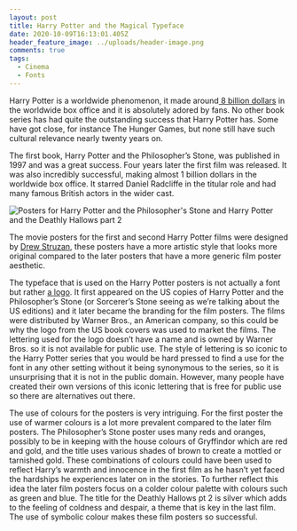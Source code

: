 ```yaml
---
layout: post
title: Harry Potter and the Magical Typeface
date: 2020-10-09T16:13:01.405Z
header_feature_image: ../uploads/header-image.png
comments: true
tags:
  - Cinema
  - Fonts
---
```

Harry Potter is a worldwide phenomenon, it made around[ 8 billion dollars](https://www.the-numbers.com/movies/franchise/Harry-Potter#tab=summary) in the worldwide box office and it is absolutely adored by fans. No other book series has had quite the outstanding success that Harry Potter has. Some have got close, for instance The Hunger Games, but none still have such cultural relevance nearly twenty years on. 

The first book, Harry Potter and the Philosopher’s Stone, was published in 1997 and was a great success. Four years later the first film was released. It was also incredibly successful, making almost 1 billion dollars in the worldwide box office. It starred Daniel Radcliffe in the titular role and had many famous British actors in the wider cast.

![Posters for Harry Potter and the Philosopher's Stone and Harry Potter and the Deathly Hallows part 2](../uploads/main-image.png)

The movie posters for the first and second Harry Potter films were designed by [Drew Struzan](http://drewstruzan.com/), these posters have a more artistic style that looks more original compared to the later posters that have a more generic film poster aesthetic.

The typeface that is used on the Harry Potter posters is not actually a font but rather [a logo](https://www.onlineprinters.co.uk/magazine/harry-potter-fonts/). It first appeared on the US copies of Harry Potter and the Philosopher’s Stone (or Sorcerer’s Stone seeing as we’re talking about the US editions) and it later became the branding for the film posters. The films were distributed by Warner Bros., an American company, so this could be why the logo from the US book covers was used to market the films. The lettering used for the logo doesn’t have a name and is owned by Warner Bros. so it is not available for public use. The style of lettering is so iconic to the Harry Potter series that you would be hard pressed to find a use for the font in any other setting without it being synonymous to the series, so it is unsurprising that it is not in the public domain. However, many people have created their own versions of this iconic lettering that is free for public use so there are alternatives out there.

The use of colours for the posters is very intriguing. For the first poster the use of warmer colours is a lot more prevalent compared to the later film posters. The Philosopher’s Stone poster uses many reds and oranges, possibly to be in keeping with the house colours of Gryffindor which are red and gold, and the title uses various shades of brown to create a mottled or tarnished gold. These combinations of colours could have been used to reflect Harry’s warmth and innocence in the first film as he hasn’t yet faced the hardships he experiences later on in the stories. To further reflect this idea the later film posters focus on a colder colour palette with colours such as green and blue. The title for the Deathly Hallows pt 2 is silver which adds to the feeling of coldness and despair, a theme that is key in the last film. The use of symbolic colour makes these film posters so successful.